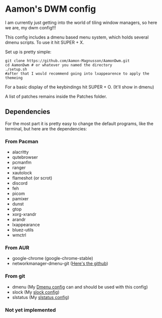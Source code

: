 # Aamon's DWM config

I am currently just getting into the world of tiling window managers, so here we are, my dwm config!!!

This config includes a dmenu based menu system, which holds several dmenu scripts. To use it hit SUPER + X.

Set up is pretty simple:

```
git clone https://github.com/Aamon-Magnusson/AamonDwm.git
cd AamonDwm # or whatever you named the directory
./setup.sh
#after that I would recommend going into lxappearence to apply the themeing
```

For a basic display of the keybindings hit SUPER + O. (It'll show in dmenu)

A list of patches remains inside the Patches folder.

## Dependencies

For the most part it is pretty easy to change the default programs, like the terminal, but here are the dependencies:


### From Pacman

- alacritty
- qutebrowser
- pcmanfm 
- ranger
- xautolock
- flameshot (or scrot)
- discord
- feh
- picom
- pamixer
- dunst
- gtop
- xorg-xrandr
- arandr
- lxappearance
- bluez-utils
- wmctrl

### From AUR

- google-chrome (google-chrome-stable)
- networkmanager-dmenu-git ([Here's the github](https://github.com/firecat53/networkmanager-dmenu))

### From git

- dmenu (My [Dmenu config](https://github.com/Aamon-Magnusson/AamonDmenu) can and should be used with this config)
- slock (My [slock config](https://github.com/Aamon-Magnusson/AamonSlock))
- slstatus (My [slstatus config](https://github.com/Aamon-Magnusson/AamonSlstatus))

### Not yet implemented

